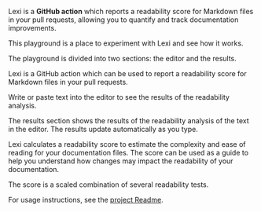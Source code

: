 
Lexi is a **GitHub action** which reports a readability score for Markdown files in your pull requests, allowing you to quantify and track documentation improvements.

This playground is a place to experiment with Lexi and see how it works.

The playground is divided into two sections: the editor and the results.

Lexi is a GitHub action which can be used to report a readability score for Markdown files in your pull requests.

Write or paste text into the editor to see the results of the readability analysis.

The results section shows the results of the readability analysis of the text in the editor. The results update automatically as you type.

Lexi calculates a readability score to estimate the complexity and ease of reading for your documentation files. The score can be used as a guide to help you understand how changes may impact the readability of your documentation.

The score is a scaled combination of several readability tests.

For usage instructions, see the [project Readme](https://github.com/Rebilly/lexi).
